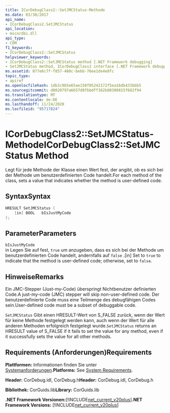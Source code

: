 ```yaml
---
title: ICorDebugClass2::SetJMCStatus-Methode
ms.date: 03/30/2017
api_name:
- ICorDebugClass2.SetJMCStatus
api_location:
- mscordbi.dll
api_type:
- COM
f1_keywords:
- ICorDebugClass2::SetJMCStatus
helpviewer_keywords:
- ICorDebugClass2::SetJMCStatus method [.NET Framework debugging]
- SetJMCStatus method, ICorDebugClass2 interface [.NET Framework debugging]
ms.assetid: 077e6c7f-f857-480c-bebb-76ee1de4e8fc
topic_type:
- apiref
ms.openlocfilehash: 1db2c9b5e65ae150f05242172f5ea16db433bbb5
ms.sourcegitcommit: d8020797a6657d0fbbdff362b80300815f682f94
ms.translationtype: MT
ms.contentlocale: de-DE
ms.lasthandoff: 11/24/2020
ms.locfileid: "95717824"
---
```

# <a name="icordebugclass2setjmcstatus-method"></a><span data-ttu-id="b2989-102">ICorDebugClass2::SetJMCStatus-Methode</span><span class="sxs-lookup"><span data-stu-id="b2989-102">ICorDebugClass2::SetJMCStatus Method</span></span>

<span data-ttu-id="b2989-103">Legt für jede Methode der Klasse einen Wert fest, der angibt, ob es sich bei der Methode um benutzerdefinierten Code handelt.</span><span class="sxs-lookup"><span data-stu-id="b2989-103">For each method of the class, sets a value that indicates whether the method is user-defined code.</span></span>  
  
## <a name="syntax"></a><span data-ttu-id="b2989-104">Syntax</span><span class="sxs-lookup"><span data-stu-id="b2989-104">Syntax</span></span>  
  
```cpp  
HRESULT SetJMCStatus (  
    [in] BOOL   bIsJustMyCode  
);  
```  
  
## <a name="parameters"></a><span data-ttu-id="b2989-105">Parameter</span><span class="sxs-lookup"><span data-stu-id="b2989-105">Parameters</span></span>  

 `bIsJustMyCode`  
 <span data-ttu-id="b2989-106">in Legen Sie auf fest, `true` um anzugeben, dass es sich bei der Methode um benutzerdefinierten Code handelt, andernfalls auf `false` .</span><span class="sxs-lookup"><span data-stu-id="b2989-106">[in] Set to `true` to indicate that the method is user-defined code; otherwise, set to `false`.</span></span>  
  
## <a name="remarks"></a><span data-ttu-id="b2989-107">Hinweise</span><span class="sxs-lookup"><span data-stu-id="b2989-107">Remarks</span></span>  

 <span data-ttu-id="b2989-108">Ein JMC-Stepper (Just-my-Code) überspringt Nichtbenutzer definierten Code.</span><span class="sxs-lookup"><span data-stu-id="b2989-108">A just-my-code (JMC) stepper will skip non-user-defined code.</span></span> <span data-ttu-id="b2989-109">Der benutzerdefinierte Code muss eine Teilmenge des debugfähigen Codes sein.</span><span class="sxs-lookup"><span data-stu-id="b2989-109">User-defined code must be a subset of debuggable code.</span></span>  
  
 <span data-ttu-id="b2989-110">`SetJMCStatus` Gibt einen HRESULT-Wert von S_FALSE zurück, wenn der Wert für keine Methode festgelegt werden kann, auch wenn der Wert für alle anderen Methoden erfolgreich festgelegt wurde.</span><span class="sxs-lookup"><span data-stu-id="b2989-110">`SetJMCStatus` returns an HRESULT value of S_FALSE if it fails to set the value for any method, even if it successfully sets the value for all other methods.</span></span>  
  
## <a name="requirements"></a><span data-ttu-id="b2989-111">Requirements (Anforderungen)</span><span class="sxs-lookup"><span data-stu-id="b2989-111">Requirements</span></span>  

 <span data-ttu-id="b2989-112">**Plattformen:** Informationen finden Sie unter [Systemanforderungen](../../get-started/system-requirements.md).</span><span class="sxs-lookup"><span data-stu-id="b2989-112">**Platforms:** See [System Requirements](../../get-started/system-requirements.md).</span></span>  
  
 <span data-ttu-id="b2989-113">**Header:** CorDebug.idl, CorDebug.h</span><span class="sxs-lookup"><span data-stu-id="b2989-113">**Header:** CorDebug.idl, CorDebug.h</span></span>  
  
 <span data-ttu-id="b2989-114">**Bibliothek:** CorGuids.lib</span><span class="sxs-lookup"><span data-stu-id="b2989-114">**Library:** CorGuids.lib</span></span>  
  
 <span data-ttu-id="b2989-115">**.NET Framework Versionen:**[!INCLUDE[net_current_v20plus](../../../../includes/net-current-v20plus-md.md)]</span><span class="sxs-lookup"><span data-stu-id="b2989-115">**.NET Framework Versions:** [!INCLUDE[net_current_v20plus](../../../../includes/net-current-v20plus-md.md)]</span></span>

